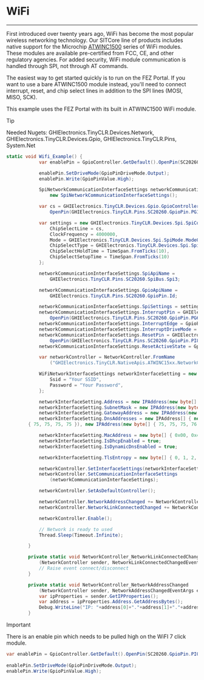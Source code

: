 # WiFi
---
First introduced over twenty years ago, WiFi has become the most popular wireless networking technology. Our SITCore line of products includes native support for the Microchip [ATWINC1500](https://www.microchip.com/wwwproducts/en/ATwinc1500) series of WiFi modules. These modules are available pre-certified from FCC, CE, and other regulatory agencies. For added security, WiFi module communication is handled through SPI, not through AT commands.

The easiest way to get started quickly is to run on the FEZ Portal. If you want to use a bare ATWINC1500 module instead, you'll need to connect interrupt, reset, and chip select lines in addition to the SPI lines (MOSI, MISO, SCK).

This example uses the FEZ Portal with its built in ATWINC1500 WiFi module.

>[!TIP]
>Needed Nugets: GHIElectronics.TinyCLR.Devices.Network, GHIElectronics.TinyCLR.Devices.Gpio, GHIElectronics.TinyCLR.Pins, System.Net

```cs
static void Wifi_Example() {
            var enablePin = GpioController.GetDefault().OpenPin(SC20260.GpioPin.PI0);

            enablePin.SetDriveMode(GpioPinDriveMode.Output);
            enablePin.Write(GpioPinValue.High);

            SpiNetworkCommunicationInterfaceSettings networkCommunicationInterfaceSettings =
                new SpiNetworkCommunicationInterfaceSettings();

            var cs = GHIElectronics.TinyCLR.Devices.Gpio.GpioController.GetDefault().
                OpenPin(GHIElectronics.TinyCLR.Pins.SC20260.GpioPin.PG12);

            var settings = new GHIElectronics.TinyCLR.Devices.Spi.SpiConnectionSettings() {
                ChipSelectLine = cs,
                ClockFrequency = 4000000,
                Mode = GHIElectronics.TinyCLR.Devices.Spi.SpiMode.Mode0,
                ChipSelectType = GHIElectronics.TinyCLR.Devices.Spi.SpiChipSelectType.Gpio,
                ChipSelectHoldTime = TimeSpan.FromTicks(10),
                ChipSelectSetupTime = TimeSpan.FromTicks(10)
            };

            networkCommunicationInterfaceSettings.SpiApiName =
                GHIElectronics.TinyCLR.Pins.SC20260.SpiBus.Spi3;

            networkCommunicationInterfaceSettings.GpioApiName =
                GHIElectronics.TinyCLR.Pins.SC20260.GpioPin.Id;

            networkCommunicationInterfaceSettings.SpiSettings = settings;
            networkCommunicationInterfaceSettings.InterruptPin = GHIElectronics.TinyCLR.Devices.Gpio.GpioController.GetDefault().
                OpenPin(GHIElectronics.TinyCLR.Pins.SC20260.GpioPin.PG6);
            networkCommunicationInterfaceSettings.InterruptEdge = GpioPinEdge.FallingEdge;
            networkCommunicationInterfaceSettings.InterruptDriveMode = GpioPinDriveMode.InputPullUp;
            networkCommunicationInterfaceSettings.ResetPin = GHIElectronics.TinyCLR.Devices.Gpio.GpioController.GetDefault().
                OpenPin(GHIElectronics.TinyCLR.Pins.SC20260.GpioPin.PI8);
            networkCommunicationInterfaceSettings.ResetActiveState = GpioPinValue.Low;

            var networkController = NetworkController.FromName
                ("GHIElectronics.TinyCLR.NativeApis.ATWINC15xx.NetworkController");

            WiFiNetworkInterfaceSettings networkInterfaceSetting = new WiFiNetworkInterfaceSettings() {
                Ssid = "Your SSID",
                Password = "Your Password",
            };

            networkInterfaceSetting.Address = new IPAddress(new byte[] { 192, 168, 1, 122 });
            networkInterfaceSetting.SubnetMask = new IPAddress(new byte[] { 255, 255, 255, 0 });
            networkInterfaceSetting.GatewayAddress = new IPAddress(new byte[] { 192, 168, 1, 1 });
            networkInterfaceSetting.DnsAddresses = new IPAddress[] { new IPAddress(new byte[]
        { 75, 75, 75, 75 }), new IPAddress(new byte[] { 75, 75, 75, 76 }) };

            networkInterfaceSetting.MacAddress = new byte[] { 0x00, 0x4, 0x00, 0x00, 0x00, 0x00 };
            networkInterfaceSetting.IsDhcpEnabled = true;
            networkInterfaceSetting.IsDynamicDnsEnabled = true;

            networkInterfaceSetting.TlsEntropy = new byte[] { 0, 1, 2, 3 };

            networkController.SetInterfaceSettings(networkInterfaceSetting);
            networkController.SetCommunicationInterfaceSettings
                (networkCommunicationInterfaceSettings);

            networkController.SetAsDefaultController();

            networkController.NetworkAddressChanged += NetworkController_NetworkAddressChanged;
            networkController.NetworkLinkConnectedChanged += NetworkController_NetworkLinkConnectedChanged;

            networkController.Enable();

            // Network is ready to used
            Thread.Sleep(Timeout.Infinite);

        }

        private static void NetworkController_NetworkLinkConnectedChanged
            (NetworkController sender, NetworkLinkConnectedChangedEventArgs e) {
            // Raise event connect/disconnect
        }

        private static void NetworkController_NetworkAddressChanged
            (NetworkController sender, NetworkAddressChangedEventArgs e) {
            var ipProperties = sender.GetIPProperties();
            var address = ipProperties.Address.GetAddressBytes();
            Debug.WriteLine("IP: "+address[0]+"."+address[1]+"."+address[2]+"."+address[3]);
        }
```

> [!IMPORTANT] 
> There is an enable pin which needs to be pulled high on the WiFI 7 click module. 

```cs
var enablePin = GpioController.GetDefault().OpenPin(SC20260.GpioPin.PI0);
            
enablePin.SetDriveMode(GpioPinDriveMode.Output);
enablePin.Write(GpioPinValue.High);
```



